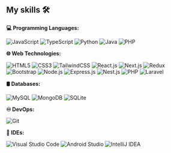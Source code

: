 <h2> My skills 🛠</h2>

<p><strong>💻 Programming Languages:</strong></p>
<p>
  <img src="https://img.shields.io/badge/JavaScript-F7DF1E?style=flat-square&logo=javascript&logoColor=white" alt="JavaScript" style="max-width: 100%; height: auto;" />
  <img src="https://img.shields.io/badge/TypeScript-3178C6?style=flat-square&logo=typescript&logoColor=white" alt="TypeScript" style="max-width: 100%; height: auto;" />
  <img src="https://img.shields.io/badge/Python-3776AB?style=flat-square&logo=python&logoColor=white" alt="Python" style="max-width: 100%; height: auto;" />
  <img src="https://img.shields.io/badge/Java-007396?style=flat-square&logo=java&logoColor=white" alt="Java" style="max-width: 100%; height: auto;" />
    <img src="https://img.shields.io/badge/PHP-777BB4?style=flat-square&logo=php&logoColor=white" alt="PHP" style="max-width: 100%; height: auto;" />
</p>

<p><strong>🌐 Web Technologies:</strong></p>
<p>
  <img src="https://img.shields.io/badge/HTML5-E34F26?style=flat-square&logo=html5&logoColor=white" alt="HTML5" style="max-width: 100%; height: auto;" />
  <img src="https://img.shields.io/badge/CSS3-1572B6?style=flat-square&logo=css3&logoColor=white" alt="CSS3" style="max-width: 100%; height: auto;" />
  <img src="https://img.shields.io/badge/TailwindCSS-06B6D4?style=flat-square&logo=tailwindcss&logoColor=white" alt="TailwindCSS" style="max-width: 100%; height: auto;" />
  <img src="https://img.shields.io/badge/React.js-61DAFB?style=flat-square&logo=react&logoColor=white" alt="React.js" style="max-width: 100%; height: auto;" />
  <img src="https://img.shields.io/badge/Next.js-000000?style=flat-square&logo=next.js&logoColor=white" alt="Next.js" style="max-width: 100%; height: auto;" />
  <img src="https://img.shields.io/badge/Redux-764ABC?style=flat-square&logo=redux&logoColor=white" alt="Redux" style="max-width: 100%; height: auto;" />
  <img src="https://img.shields.io/badge/Bootstrap-563D7C?style=flat-square&logo=bootstrap&logoColor=white" alt="Bootstrap" style="max-width: 100%; height: auto;" />
  <img src="https://img.shields.io/badge/Node.js-339933?style=flat-square&logo=node.js&logoColor=white" alt="Node.js" style="max-width: 100%; height: auto;" />
  <img src="https://img.shields.io/badge/Express.js-000000?style=flat-square&logo=express&logoColor=white" alt="Express.js" style="max-width: 100%; height: auto;" />
  <img src="https://img.shields.io/badge/Nest.js-E0234E?style=flat-square&logo=nestjs&logoColor=white" alt="Nest.js" style="max-width: 100%; height: auto;" />
  <img src="https://img.shields.io/badge/PHP-777BB4?style=flat-square&logo=php&logoColor=white" alt="PHP" style="max-width: 100%; height: auto;" />
  <img src="https://img.shields.io/badge/Laravel-FF2D20?style=flat-square&logo=laravel&logoColor=white" alt="Laravel" style="max-width: 100%; height: auto;" />
</p>

<p><strong>🛢 Databases:</strong></p>
<p>
  <img src="https://img.shields.io/badge/MySQL-4479A1?style=flat-square&logo=mysql&logoColor=white" alt="MySQL" style="max-width: 100%; height: auto;" />
  <img src="https://img.shields.io/badge/MongoDB-47A248?style=flat-square&logo=mongodb&logoColor=white" alt="MongoDB" style="max-width: 100%; height: auto;" />
  <img src="https://img.shields.io/badge/SQLite-003B57?style=flat-square&logo=sqlite&logoColor=white" alt="SQLite" style="max-width: 100%; height: auto;" />
</p>

<p><strong>♾️ DevOps:</strong></p>
<p>
  <img src="https://img.shields.io/badge/Git-F05032?style=flat-square&logo=git&logoColor=white" alt="Git" style="max-width: 100%; height: auto;" />
</p>

<p><strong>🔧 IDEs:</strong></p>
<p>
  <img src="https://img.shields.io/badge/Visual%20Studio%20Code-007ACC?style=flat-square&logo=visual-studio-code&logoColor=white" alt="Visual Studio Code" style="max-width: 100%; height: auto;" />
  <img src="https://img.shields.io/badge/Android%20Studio-3DDC84?style=flat-square&logo=android-studio&logoColor=white" alt="Android Studio" style="max-width: 100%; height: auto;" />
  <img src="https://img.shields.io/badge/IntelliJ%20IDEA-000000?style=flat-square&logo=intellij-idea&logoColor=white" alt="IntelliJ IDEA" style="max-width: 100%; height: auto;" />
</p>
